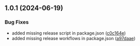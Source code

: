 

## 1.0.1 (2024-06-19)


### Bug Fixes

* added missing release script in package.json ([c0c164e](https://github.com/onkareshwarprasad17/Formify/commit/c0c164eb67e2b8f8c69d4b2c1804f1443de90ec1))
* added missing release workflows in package.json ([a97daae](https://github.com/onkareshwarprasad17/Formify/commit/a97daae5c6e175b9013b3fbcb8d165fe48234766))
